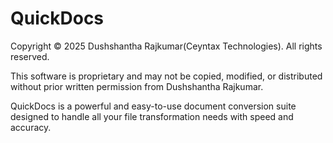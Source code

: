 # QuickDocs
Copyright © 2025 Dushshantha Rajkumar(Ceyntax Technologies). All rights reserved.

This software is proprietary and may not be copied, modified, or distributed 
without prior written permission from Dushshantha Rajkumar.


QuickDocs is a powerful and easy-to-use document conversion suite designed to handle all your file transformation needs with speed and accuracy. 
